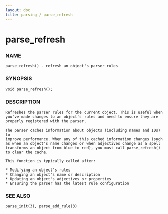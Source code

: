 ```yaml
---
layout: doc
title: parsing / parse_refresh
---
```


# parse_refresh

### NAME

    parse_refresh() - refresh an object's parser rules

### SYNOPSIS

    void parse_refresh();

### DESCRIPTION

    Refreshes the parser rules for the current object. This is useful when
    you've made changes to an object's rules and need to ensure they are
    properly registered with the parser.

    The parser caches information about objects (including names and IDs) to
    improve performance. When any of this cached information changes (such
    as when an object's name changes or when adjectives change as a spell
    transforms an object from blue to red), you must call parse_refresh()
    to clear the cache.

    This function is typically called after:

    * Modifying an object's rules
    * Changing an object's name or description
    * Updating an object's adjectives or properties
    * Ensuring the parser has the latest rule configuration

### SEE ALSO

    parse_init(3), parse_add_rule(3)
